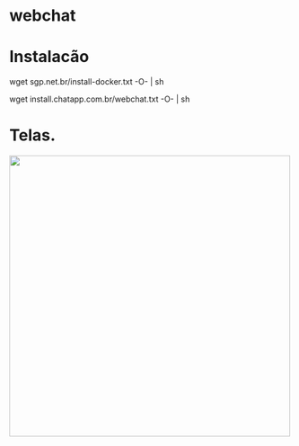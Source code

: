 # webchat

# Instalacão
wget sgp.net.br/install-docker.txt -O- | sh 

wget install.chatapp.com.br/webchat.txt -O- | sh

# Telas.

<img width="500px" src="https://github.com/thiagosm/webchat/blob/master/doc/screenshots/webchat-1.png/">
